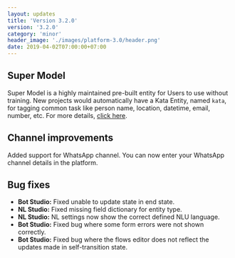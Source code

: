 ```yaml
---
layout: updates
title: 'Version 3.2.0'
version: '3.2.0'
category: 'minor'
header_image: './images/platform-3.0/header.png'
date: 2019-04-02T07:00:00+07:00
---
```


## Super Model

Super Model is a highly maintained pre-built entity for Users to use without training. New projects would automatically have a Kata Entity, named `kata`, for tagging common task like person name, location, datetime, email, number, etc. For more details, [click here](/nl-studio/super-model/).

## Channel improvements

Added support for WhatsApp channel. You can now enter your WhatsApp channel details in the platform.

## Bug fixes

- **Bot Studio:** Fixed unable to update state in end state.
- **NL Studio:** Fixed missing field dictionary for entity type.
- **NL Studio:** NL settings now show the correct defined NLU language.
- **Bot Studio:** Fixed bug where some form errors were not shown correctly.
- **Bot Studio:** Fixed bug where the flows editor does not reflect the updates made in self-transition state.
